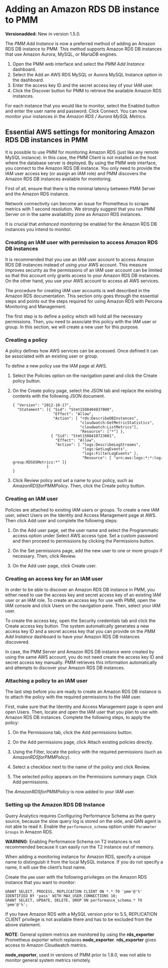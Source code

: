 # Adding an Amazon RDS DB instance to PMM

**Versionadded:** New in version 1.5.0.

The *PMM Add Instance* is now a preferred method of adding an Amazon RDS DB instance to PMM. This method supports Amazon RDS DB instances that use Amazon Aurora, MySQL, or MariaDB engines.

1. Open the PMM web interface and select the *PMM Add Instance* dashboard.
2. Select the Add an AWS RDS MySQL or Aurora MySQL Instance option in the dashboard.
3. Enter the access key ID and the secret access key of your IAM user.
4. Click the Discover button for PMM to retrieve the available Amazon RDS instances.

For each instance that you would like to monitor, select the Enabled button and enter the user name and password. Click Connect. You can now monitor your instances in the *Amazon RDS / Aurora MySQL Metrics*.

## Essential AWS settings for monitoring Amazon RDS DB instances in PMM

It is possible to use PMM for monitoring Amazon RDS (just like any remote MySQL instance). In this case, the PMM Client is not installed on the host where the database server is deployed. By using the PMM web interface, you connect to the Amazon RDS DB instance. You only need to provide the IAM user access key (or assign an IAM role) and PMM discovers the Amazon RDS DB instances available for monitoring.

First of all, ensure that there is the minimal latency between PMM Server and the Amazon RDS instance.

Network connectivity can become an issue for Prometheus to scrape metrics with 1 second resolution.  We strongly suggest that you run PMM Server on  in the same availability zone as Amazon RDS instances.

It is crucial that *enhanced monitoring* be enabled for the Amazon RDS DB instances you intend to monitor.

### Creating an IAM user with permission to access Amazon RDS DB instances

It is recommended that you use an IAM user account to access Amazon RDS DB instances instead of using your AWS account. This measure improves security as the permissions of an IAM user account can be limited so that this account only grants access to your Amazon RDS DB instances. On the other hand, you use your AWS account to access all AWS services.

The procedure for creating IAM user accounts is well described in the Amazon RDS documentation. This section only goes through the essential steps and points out the steps required for using Amazon RDS with Percona Monitoring and Management.

The first step is to define a policy which will hold all the necessary permissions. Then, you need to associate this policy with the IAM user or group. In this section, we will create a new user for this purpose.

### Creating a policy

A policy defines how AWS services can be accessed. Once defined it can be associated with an existing user or group.

To define a new policy use the IAM page at AWS.

1. Select the Policies option on the navigation panel and click the Create policy button.

2. On the Create policy page, select the JSON tab and replace the existing contents with the following JSON document.

    ```
    { "Version": "2012-10-17",
      "Statement": [{ "Sid": "Stmt1508404837000",
                      "Effect": "Allow",
                      "Action": [ "rds:DescribeDBInstances",
                                  "cloudwatch:GetMetricStatistics",
                                  "cloudwatch:ListMetrics"],
                                  "Resource": ["*"] },
                     { "Sid": "Stmt1508410723001",
                       "Effect": "Allow",
                       "Action": [ "logs:DescribeLogStreams",
                                   "logs:GetLogEvents",
                                   "logs:FilterLogEvents" ],
                                   "Resource": [ "arn:aws:logs:*:*:log-group:RDSOSMetrics:*" ]}
                   ]
    }
    ```


3. Click Review policy and set a name to your policy, such as *AmazonRDSforPMMPolicy*. Then, click the Create policy button.

### Creating an IAM user

Policies are attached to existing IAM users or groups. To create a new IAM user, select Users on the Identity and Access Management page at AWS. Then click Add user and complete the following steps:

1. On the Add user page, set the user name and select the Programmatic access option under Select AWS access type. Set a custom password and then proceed to permissions by clicking the Permissions button.

2. On the Set permissions page, add the new user to one or more groups if necessary. Then, click Review.

3. On the Add user page, click Create user.

### Creating an access key for an IAM user

In order to be able to discover an Amazon RDS DB instance in PMM, you either need to use the access key and secret access key of an existing IAM user or an IAM role. To create an access key for use with PMM, open the IAM console and click Users on the navigation pane. Then, select your IAM user.

To create the access key, open the Security credentials tab and click the Create access key button. The system automatically generates a new access key ID and a secret access key that you can provide on the *PMM Add Instance* dashboard to have your Amazon RDS DB instances discovered.

In case, the PMM Server and Amazon RDS DB instance were created by using the same AWS account, you do not need create the access key ID and secret access key manually. PMM retrieves this information automatically and attempts to discover your Amazon RDS DB instances.

### Attaching a policy to an IAM user

The last step before you are ready to create an Amazon RDS DB instance is to attach the policy with the required permissions to the IAM user.

First, make sure that the Identity and Access Management page is open and open Users. Then, locate and open the IAM user that you plan to use with Amazon RDS DB instances. Complete the following steps, to apply the policy:

1. On the Permissions tab, click the Add permissions button.

2. On the Add permissions page, click Attach existing policies directly.

3. Using the Filter, locate the policy with the required permissions (such as *AmazonRDSforPMMPolicy*).

4. Select a checkbox next to the name of the policy and click Review.

5. The selected policy appears on the Permissions summary page. Click Add permissions.

The *AmazonRDSforPMMPolicy* is now added to your IAM user.

### Setting up the Amazon RDS DB Instance

Query Analytics requires Configuring Performance Schema as the query source, because the slow query log is stored on the  side, and QAN agent is not able to read it.  Enable the `performance_schema` option under `Parameter Groups` in Amazon RDS.

**WARNING**: Enabling Performance Schema on T2 instances is not recommended because it can easily run the T2 instance out of memory.

When adding a monitoring instance for Amazon RDS, specify a unique name to distinguish it from the local MySQL instance.  If you do not specify a name, it will use the client’s host name.

Create the `pmm` user with the following privileges on the Amazon RDS instance that you want to monitor:

```
GRANT SELECT, PROCESS, REPLICATION CLIENT ON *.* TO 'pmm'@'%' IDENTIFIED BY 'pass' WITH MAX_USER_CONNECTIONS 10;
GRANT SELECT, UPDATE, DELETE, DROP ON performance_schema.* TO 'pmm'@'%';
```

If you have Amazon RDS with a MySQL version prior to 5.5, REPLICATION CLIENT privilege is not available there and has to be excluded from the above statement.

**NOTE**: General system metrics are monitored by using the **rds_exporter** Prometheus exporter which replaces **node_exporter**. **rds_exporter** gives access to Amazon Cloudwatch metrics.

**node_exporter**, used in versions of PMM prior to 1.8.0, was not able to monitor general system metrics remotely.
